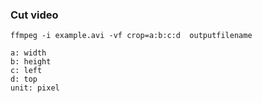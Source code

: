 ### Cut video ###
```
ffmpeg -i example.avi -vf crop=a:b:c:d  outputfilename
```
```
a: width
b: height
c: left
d: top
unit: pixel
```

